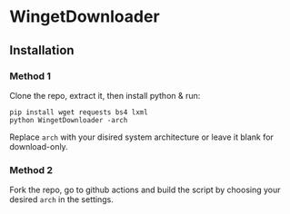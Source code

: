 # WingetDownloader

## Installation
### Method 1
Clone the repo, extract it, then install python & run:

    pip install wget requests bs4 lxml 
    python WingetDownloader -arch
    
Replace `arch` with your disired system architecture or leave it blank for download-only.

### Method 2
Fork the repo, go to github actions and build the script by choosing your desired `arch` in the settings.
